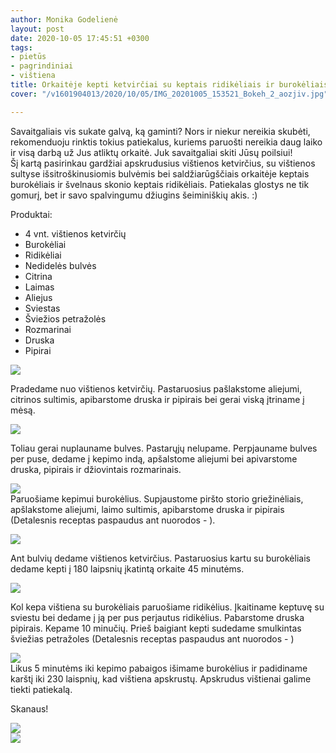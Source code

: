 ```yaml
---
author: Monika Godelienė
layout: post
date: 2020-10-05 17:45:51 +0300
tags:
- pietūs
- pagrindiniai
- vištiena
title: Orkaitėje kepti ketvirčiai su keptais ridikėliais ir burokėliais
cover: "/v1601904013/2020/10/05/IMG_20201005_153521_Bokeh_2_aozjiv.jpg"

---
```

Savaitgaliais vis sukate galvą, ką gaminti? Nors ir niekur nereikia skubėti, rekomenduoju rinktis tokius patiekalus, kuriems paruošti nereikia daug laiko ir visą darbą už Jus atliktų orkaitė. Juk savaitgaliai skiti Jūsų poilsiui!  
Šį kartą pasirinkau gardžiai apskrudusius vištienos ketvirčius, su vištienos sultyse išsitroškinusiomis bulvėmis bei saldžiarūgščiais orkaitėje keptais burokėliais ir švelnaus skonio keptais ridikėliais. Patiekalas glostys ne tik gomurį, bet ir savo spalvingumu džiugins šeiminiškių akis. :)

Produktai:

* 4 vnt. vištienos ketvirčių
* Burokėliai
* Ridikėliai
* Nedidelės bulvės
* Citrina
* Laimas
* Aliejus
* Sviestas
* Šviežios petražolės
* Rozmarinai
* Druska
* Pipirai

![](https://res.cloudinary.com/monikagod/image/upload/v1601904037/2020/10/05/IMG_20201005_140914_Bokeh_2_tdno4p.jpg)

Pradedame nuo vištienos ketvirčių. Pastaruosius pašlakstome aliejumi, citrinos sultimis, apibarstome druska ir pipirais bei gerai viską įtriname į mėsą.

![](https://res.cloudinary.com/monikagod/image/upload/v1601904011/2020/10/05/IMG_20201005_141805_Bokeh_2_x5vwas.jpg)

Toliau gerai nuplauname bulves. Pastarųjų nelupame. Perpjauname bulves per puse, dedame į kepimo indą, apšalstome aliejumi bei apivarstome druska, pipirais ir džiovintais rozmarinais.

![](https://res.cloudinary.com/monikagod/image/upload/v1601904011/2020/10/05/IMG_20201005_143741_Bokeh_2_obm0w4.jpg)  
Paruošiame kepimui burokėlius. Supjaustome piršto storio griežinėliais, apšlakstome aliejumi, laimo sultimis, apibarstome druska ir pipirais (Detalesnis receptas paspaudus ant nuorodos - ).

![](https://res.cloudinary.com/monikagod/image/upload/v1601904011/2020/10/05/IMG_20201005_144414_Bokeh_2_pujb1y.jpg)

Ant bulvių dedame vištienos ketvirčius. Pastaruosius kartu su burokėliais dedame kepti į 180 laipsnių įkatintą orkaite 45 minutėms.

![](https://res.cloudinary.com/monikagod/image/upload/v1601904011/2020/10/05/IMG_20201005_143816_Bokeh_2_w9b0b3.jpg)

Kol kepa vištiena su burokėliais paruošiame ridikėlius. Įkaitiname keptuvę su sviestu bei dedame į ją per pus perjautus ridikėlius. Pabarstome druska pipirais. Kepame 10 minučių. Prieš baigiant kepti sudedame smulkintas šviežias petražoles (Detalesnis receptas paspaudus ant nuorodos - )

![](https://res.cloudinary.com/monikagod/image/upload/v1601904013/2020/10/05/IMG_20201005_152414_pgaswx.jpg)  
Likus 5 minutėms iki kepimo pabaigos išimame burokėlius ir padidiname karštį iki 230 laispnių, kad vištiena apskrustų. Apskrudus vištienai galime tiekti patiekalą.

Skanaus!

![](https://res.cloudinary.com/monikagod/image/upload/v1601904013/2020/10/05/IMG_20201005_153521_Bokeh_2_aozjiv.jpg)  
![](https://res.cloudinary.com/monikagod/image/upload/v1601904014/2020/10/05/IMG_20201005_153926_Bokeh_2_kqok6n.jpg)